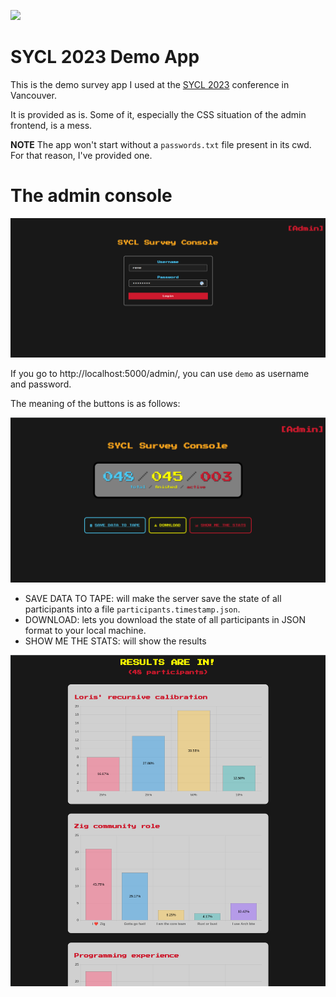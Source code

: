 [![](https://app.zigzap.org/buildstatus/sycl2023-app.svg)](https://app.zigzap.org/buildstatus/sycl2023-app.txt)

# SYCL 2023 Demo App

This is the demo survey app I used at the [SYCL
2023](https://softwareyoucanlove.ca) conference in Vancouver.

It is provided as is. Some of it, especially the CSS situation of the admin
frontend, is a mess.

**NOTE** The app won't start without a `passwords.txt` file present in its cwd.
For that reason, I've provided one. 


# The admin console

![login.png](login.png)

If you go to http://localhost:5000/admin/, you can use `demo` as username and
password.

The meaning of the buttons is as follows:

![](admin.png)

- SAVE DATA TO TAPE: will make the server save the state of all participants
  into a file `participants.timestamp.json`.
- DOWNLOAD: lets you download the state of all participants in JSON format to
  your local machine.
- SHOW ME THE STATS: will show the results


![](results.png)
